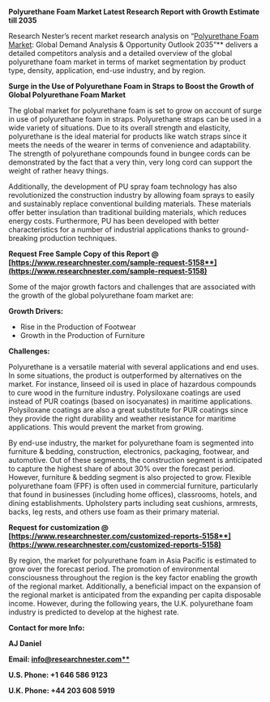 ﻿**Polyurethane Foam Market Latest Research Report with Growth Estimate till 2035**

Research Nester’s recent market research analysis on “[Polyurethane Foam Market](https://www.researchnester.com/reports/polyurethane-foam-market/5158): Global Demand Analysis & Opportunity Outlook 2035”** delivers a detailed competitors analysis and a detailed overview of the global polyurethane foam market in terms of market segmentation by product type, density, application, end-use industry, and by region.  

**Surge in the Use of Polyurethane Foam in Straps to Boost the Growth of Global Polyurethane Foam Market** 

The global market for polyurethane foam is set to grow on account of surge in use of polyurethane foam in straps. Polyurethane straps can be used in a wide variety of situations. Due to its overall strength and elasticity, polyurethane is the ideal material for products like watch straps since it meets the needs of the wearer in terms of convenience and adaptability. The strength of polyurethane compounds found in bungee cords can be demonstrated by the fact that a very thin, very long cord can support the weight of rather heavy things. 

Additionally, the development of PU spray foam technology has also revolutionized the construction industry by allowing foam sprays to easily and sustainably replace conventional building materials. These materials offer better insulation than traditional building materials, which reduces energy costs. Furthermore, PU has been developed with better characteristics for a number of industrial applications thanks to ground-breaking production techniques. 

**Request Free Sample Copy of this Report @ [https://www.researchnester.com/sample-request-5158**](https://www.researchnester.com/sample-request-5158)**

Some of the major growth factors and challenges that are associated with the growth of the global polyurethane foam market are: 

**Growth Drivers:**

- Rise in the Production of Footwear 
- Growth in the Production of Furniture 

**Challenges:**

Polyurethane is a versatile material with several applications and end uses. In some situations, the product is outperformed by alternatives on the market. For instance, linseed oil is used in place of hazardous compounds to cure wood in the furniture industry. Polysiloxane coatings are used instead of PUR coatings (based on isocyanates) in maritime applications. Polysiloxane coatings are also a great substitute for PUR coatings since they provide the right durability and weather resistance for maritime applications. This would prevent the market from growing. 

By end-use industry, the market for polyurethane foam is segmented into furniture & bedding, construction, electronics, packaging, footwear, and automotive. Out of these segments, the construction segment is anticipated to capture the highest share of about 30% over the forecast period. However, furniture & bedding segment is also projected to grow. Flexible polyurethane foam (FPF) is often used in commercial furniture, particularly that found in businesses (including home offices), classrooms, hotels, and dining establishments. Upholstery parts including seat cushions, armrests, backs, leg rests, and others use foam as their primary material. 

**Request for customization @ [https://www.researchnester.com/customized-reports-5158**](https://www.researchnester.com/customized-reports-5158)**

By region, the market for polyurethane foam in Asia Pacific is estimated to grow over the forecast period. The promotion of environmental consciousness throughout the region is the key factor enabling the growth of the regional market. Additionally, a beneficial impact on the expansion of the regional market is anticipated from the expanding per capita disposable income. However, during the following years, the U.K. polyurethane foam industry is predicted to develop at the highest rate. 

**Contact for more Info:**

**AJ Daniel**

**Email: [info@researchnester.com**](mailto:info@researchnester.com)**

**U.S. Phone: +1 646 586 9123** 

**U.K. Phone: +44 203 608 5919**
